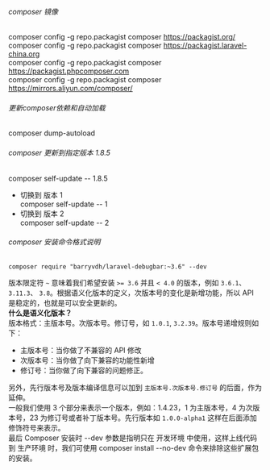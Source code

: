 ###### composer 镜像
composer config -g repo.packagist composer https://packagist.org/  
composer config -g repo.packagist composer https://packagist.laravel-china.org  
composer config -g repo.packagist composer https://packagist.phpcomposer.com  
composer config -g repo.packagist composer https://mirrors.aliyun.com/composer/

###### 更新composer依赖和自动加载
composer dump-autoload

###### composer 更新到指定版本 1.8.5
composer self-update -- 1.8.5
- 切换到 版本 1  
composer self-update -- 1
- 切换到 版本 2  
composer self-update -- 2


###### composer 安装命令格式说明
```
composer require "barryvdh/laravel-debugbar:~3.6" --dev
```
版本限定符 `~` 意味着我们希望安装 `>= 3.6` 并且 `< 4.0` 的版本，例如 `3.6.1`、 `3.11.3`、 `3.8`。根据语义化版本的定义，次版本号的变化是新增功能，所以 API 是稳定的，也就是可以安全更新的。  
**什么是语义化版本？**  
版本格式：主版本号。次版本号。修订号，如 `1.0.1`, `3.2.39`。版本号递增规则如下：
- 主版本号：当你做了不兼容的 API 修改
- 次版本号：当你做了向下兼容的功能性新增
- 修订号：当你做了向下兼容的问题修正。  

另外，先行版本号及版本编译信息可以加到 `主版本号.次版本号.修订号` 的后面，作为延伸。  
一般我们使用 3 个部分来表示一个版本，例如：1.4.23，1 为主版本号，4 为次版本号，23 为修订号或者补丁版本号。先行版本如 `1.0.0-alpha1` 这样在后面添加修饰符号来表示。  
最后 Composer 安装时 --dev 参数是指明只在 开发环境 中使用，这样上线代码到 生产环境 时，我们可使用 composer install --no-dev 命令来排除这些扩展包的安装。


